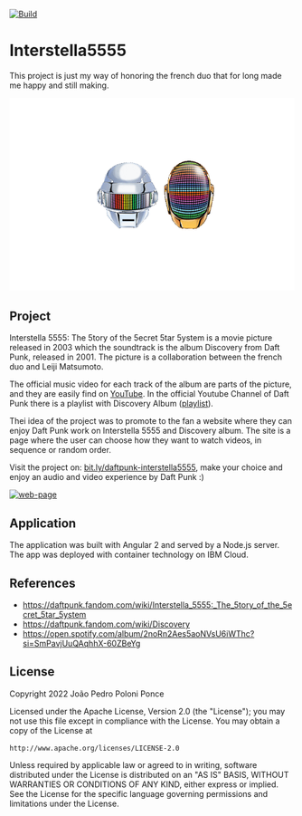 [![Build](https://github.com/JoaoPedroPP/Interstella5555/actions/workflows/build-deploy.yml/badge.svg)](https://github.com/JoaoPedroPP/Interstella5555/actions/workflows/build-deploy.yml)
# Interstella5555

This project is just my way of honoring the french duo that for long made me happy and still making. 

<div align="center">
    <img src="./support_files/daftpunk.png" alt="daft-punk-helmet"/>
</div>

## Project

Interstella 5555: The 5tory of the 5ecret 5tar 5ystem is a movie picture released in 2003 which the soundtrack is the album Discovery from Daft Punk, released in 2001. The picture is a collaboration between the french duo and Leiji Matsumoto.

The official music video for each track of the album are parts of the picture, and they are easily find on [YouTube](https://youtube.com). In the official Youtube Channel of Daft Punk there is a playlist with Discovery Album ([playlist](https://www.youtube.com/playlist?app=desktop&list=PLSdoVPM5WnndLX6Ngmb8wktMF61dJirKl)).

Thei idea of the project was to promote to the fan a website where they can enjoy Daft Punk work on Interstella 5555 and Discovery album. The site is a page where the user can choose how they want to watch videos, in sequence or random order.

Visit the project on: [bit.ly/daftpunk-interstella5555](https://bit.ly/daftpunk-interstella5555), make your choice and enjoy an audio and video experience by Daft Punk :)

<div>
    <a href="https://bit.ly/daftpunk-interstella5555" target="blank">
        <img src="./support_files/start_page.png" alt="web-page" />
    </a>
</div>

## Application

The application was built with Angular 2 and served by a Node.js server. The app was deployed with container technology on IBM Cloud.

## References

* https://daftpunk.fandom.com/wiki/Interstella_5555:_The_5tory_of_the_5ecret_5tar_5ystem
* https://daftpunk.fandom.com/wiki/Discovery
* https://open.spotify.com/album/2noRn2Aes5aoNVsU6iWThc?si=SmPavjUuQAqhhX-60ZBeYg

## License

Copyright 2022 João Pedro Poloni Ponce

Licensed under the Apache License, Version 2.0 (the "License");
you may not use this file except in compliance with the License.
You may obtain a copy of the License at

    http://www.apache.org/licenses/LICENSE-2.0

Unless required by applicable law or agreed to in writing, software
distributed under the License is distributed on an "AS IS" BASIS,
WITHOUT WARRANTIES OR CONDITIONS OF ANY KIND, either express or implied.
See the License for the specific language governing permissions and
limitations under the License.

